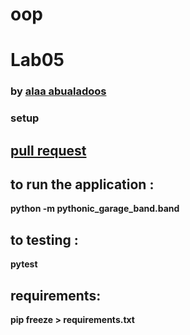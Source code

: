 # oop
# Lab05

### by [alaa abualadoos](https://www.linkedin.com/in/alaa-abu-al-adoos-047428237/)

### setup

## [pull request](https://github.com/alaa-adoos/pythonic-garage-band)
## to run the application :
**python -m pythonic_garage_band.band**

## to testing :
**pytest**

## requirements:
**pip freeze > requirements.txt**
